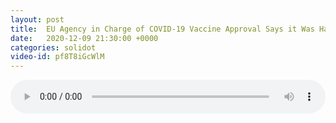```yaml
---
layout: post
title:  EU Agency in Charge of COVID-19 Vaccine Approval Says it Was Hacked
date:   2020-12-09 21:30:00 +0000
categories: solidot
video-id: pf8T8iGcWlM
---
```


<audio src="/assets/68bb793d89548c769929dace7d70b5de.mp3" style="width: 100%;" controls></audio>

